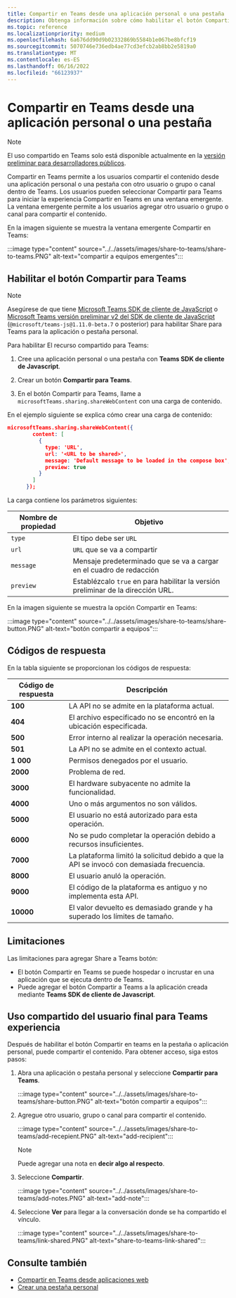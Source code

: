 ```yaml
---
title: Compartir en Teams desde una aplicación personal o una pestaña
description: Obtenga información sobre cómo habilitar el botón Compartir para Teams en la aplicación o pestaña personal, las limitaciones y la experiencia del usuario final.
ms.topic: reference
ms.localizationpriority: medium
ms.openlocfilehash: 6a676dd90d9b02332869b5584b1e067be8bfcf19
ms.sourcegitcommit: 5070746e736edb4ae77cd3efcb2ab8bb2e5819a0
ms.translationtype: MT
ms.contentlocale: es-ES
ms.lasthandoff: 06/16/2022
ms.locfileid: "66123937"
---
```

# <a name="share-to-teams-from-personal-app-or-tab"></a>Compartir en Teams desde una aplicación personal o una pestaña

> [!NOTE]
> El uso compartido en Teams solo está disponible actualmente en la [versión preliminar para desarrolladores públicos](../../resources/dev-preview/developer-preview-intro.md).

Compartir en Teams permite a los usuarios compartir el contenido desde una aplicación personal o una pestaña con otro usuario o grupo o canal dentro de Teams. Los usuarios pueden seleccionar Compartir para Teams para iniciar la experiencia Compartir en Teams en una ventana emergente. La ventana emergente permite a los usuarios agregar otro usuario o grupo o canal para compartir el contenido.

En la imagen siguiente se muestra la ventana emergente Compartir en Teams:

:::image type="content" source="../../assets/images/share-to-teams/share-to-teams.PNG" alt-text="compartir a equipos emergentes":::

## <a name="enable-share-to-teams-button"></a>Habilitar el botón Compartir para Teams

> [!NOTE]
> Asegúrese de que tiene [Microsoft Teams SDK de cliente de JavaScript](../../tabs/how-to/using-teams-client-sdk.md) o [Microsoft Teams versión preliminar v2 del SDK de cliente de JavaScript](../../tabs/how-to/using-teams-client-sdk.md) (`@microsoft/teams-js@1.11.0-beta.7` o posterior) para habilitar Share para Teams para la aplicación o pestaña personal.

Para habilitar El recurso compartido para Teams:

1. Cree una aplicación personal o una pestaña con **Teams SDK de cliente de Javascript**.

2. Crear un botón **Compartir para Teams**.

3. En el botón Compartir para Teams, llame a `microsoftTeams.sharing.shareWebContent` con una carga de contenido.

En el ejemplo siguiente se explica cómo crear una carga de contenido:

```json
microsoftTeams.sharing.shareWebContent({
        content: [
          {
            type: 'URL',
            url: '<URL to be shared>',
            message: 'Default message to be loaded in the compose box',
            preview: true
          }
        ]
      });
```

La carga contiene los parámetros siguientes:

| Nombre de propiedad | Objetivo |
|---|---|
| `type` | El tipo debe ser `URL` |
| `url` | `URL` que se va a compartir |
|`message`| Mensaje predeterminado que se va a cargar en el cuadro de redacción |
| `preview` | Establézcalo `true` en para habilitar la versión preliminar de la dirección URL. |

En la imagen siguiente se muestra la opción Compartir en Teams:

:::image type="content" source="../../assets/images/share-to-teams/share-button.PNG" alt-text="botón compartir a equipos":::

## <a name="response-codes"></a>Códigos de respuesta

En la tabla siguiente se proporcionan los códigos de respuesta:

|Código de respuesta|Descripción|
|---|---|
| **100** | LA API no se admite en la plataforma actual. |
| **404** | El archivo especificado no se encontró en la ubicación especificada. |
| **500** | Error interno al realizar la operación necesaria. |
| **501** | La API no se admite en el contexto actual. |
| **1 000** | Permisos denegados por el usuario. |
| **2000** | Problema de red. |
| **3000** | El hardware subyacente no admite la funcionalidad. |
| **4000** | Uno o más argumentos no son válidos. |
| **5000** | El usuario no está autorizado para esta operación. |
| **6000** | No se pudo completar la operación debido a recursos insuficientes. |
| **7000** | La plataforma limitó la solicitud debido a que la API se invocó con demasiada frecuencia. |
| **8000** | El usuario anuló la operación. |
| **9000** | El código de la plataforma es antiguo y no implementa esta API. |
| **10000** | El valor devuelto es demasiado grande y ha superado los límites de tamaño. |

## <a name="limitations"></a>Limitaciones

Las limitaciones para agregar Share a Teams botón:

* El botón Compartir en Teams se puede hospedar o incrustar en una aplicación que se ejecuta dentro de Teams.
* Puede agregar el botón Compartir a Teams a la aplicación creada mediante **Teams SDK de cliente de Javascript**.

## <a name="end-user-share-to-teams-experience"></a>Uso compartido del usuario final para Teams experiencia

Después de habilitar el botón Compartir en teams en la pestaña o aplicación personal, puede compartir el contenido. Para obtener acceso, siga estos pasos:

1. Abra una aplicación o pestaña personal y seleccione **Compartir para Teams**.

    :::image type="content" source="../../assets/images/share-to-teams/share-button.PNG" alt-text="botón compartir a equipos":::

2. Agregue otro usuario, grupo o canal para compartir el contenido.

    :::image type="content" source="../../assets/images/share-to-teams/add-recepient.PNG" alt-text="add-recipient":::

    > [!NOTE]
    > Puede agregar una nota en **decir algo al respecto**.

3. Seleccione **Compartir**.

   :::image type="content" source="../../assets/images/share-to-teams/add-notes.PNG" alt-text="add-note":::

4. Seleccione **Ver** para llegar a la conversación donde se ha compartido el vínculo.

   :::image type="content" source="../../assets/images/share-to-teams/link-shared.PNG" alt-text="share-to-teams-link-shared":::

## <a name="see-also"></a>Consulte también

* [Compartir en Teams desde aplicaciones web](share-to-teams-from-web-apps.md)
* [Crear una pestaña personal](../../tabs/how-to/create-personal-tab.md)

